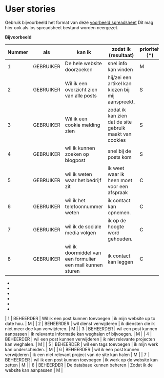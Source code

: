 # User stories

Gebruik bijvoorbeeld het format van deze [voorbeeld spreadsheet]
Dit mag hier ook als los spreadsheet bestand worden neergezet.

[voorbeeld spreadsheet]: <https://www.mountaingoatsoftware.com/blog/a-sample-format-for-a-spreadsheet-based-product-backlog>

**Bijvoorbeeld**

| Nummer | als       | kan ik                                                     | zodat ik  (resultaat)                                   | prioriteit (*) |
|--------|-----------|------------------------------------------------------------|---------------------------------------------------------|----------------|
| 1      | GEBRUIKER | De hele website doorzoeken                                 | snel info kan vinden                                    | M              |
| 2      | GEBRUIKER | Wil ik een overzicht zien van alle posts                   | hij/zei een artikel kan kiezen bij mij aanspreekt.      | S              |
| 3      | GEBRUIKER | Wil ik een cookie melding zien                             | zodat ik kan zien dat de site gebruik maakt van cookies | S              |
| 4      | GEBRUIKER | wil ik kunnen zoeken op blogpost                           | snel bij de posts kom                                   | S              |
| 5      | GEBRUIKER | wil ik weten waar het bedrijf zit                          | ik weet waar ik heen moet voor een afspraak             | C              |
| 6      | GEBRUIKER | wil ik het telefoonnummer weten                            | ik contact kan opnemen.                                 | C              |
| 7      | GEBRUIKER | wil ik de sociale media volgen                             | ik op de hoogte word gehouden.                          | C              |
| 8      | GEBRUIKER | wil ik doormiddel van een formulier een mail kunnen sturen | ik contact kan leggen                                   | C              | 
*
*
*
*
*
*
| 1 | BEHEERDER		 | Wil ik een post kunnen toevoegen  					   	  | ik mijn website up to date hou.                         | M 			 |
| 2 | BEHEERDER 	 | wil dienst verwijderen             						  | ik diensten die ik niet meer doe kan verwijderen.       | M 			 |
| 3 | BEHEERDER		 | wil een post kunnen aanpassen    						  | ik relevante informatie kan weghalen of bijvoegen.      | M 			 |
| 4 | BEHEERDER		 | wil een post kunnen verwijderen   						  | ik niet relevante projecten kan weghalen.               | M 			 |
| 5 | BEHEERDER		 | wil een tags toevoegen             						  | ik mijn werk kan onderscheiden.                         | M 			 |
| 6 | BEHEERDER		 | wil ik een post kunnen verwijderen 						  | ik een niet relevant project van de site kan halen      | M 			 |
| 7 | BEHEERDER		 | wil ik een post kunnen toevoegen  						  | ik werk op de website kan zetten                        | M 			 |
| 8 | BEHEERDER		 | De database kunnen beheren        						  | Zodat ik de website kan aanpassen                       | M 			 |